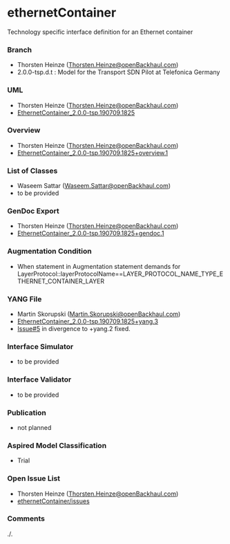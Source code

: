 # ethernetContainer
Technology specific interface definition for an Ethernet container 

### Branch
- Thorsten Heinze (Thorsten.Heinze@openBackhaul.com)
- 2.0.0-tsp.d.t : Model for the Transport SDN Pilot at Telefonica Germany

### UML
- Thorsten Heinze (Thorsten.Heinze@openBackhaul.com)
- [EthernetContainer_2.0.0-tsp.190709.1825](./EthernetContainer_2.0.0-tsp.190709.1825.zip)

### Overview 
- Thorsten Heinze (Thorsten.Heinze@openBackhaul.com)
- [EthernetContainer_2.0.0-tsp.190709.1825+overview.1](./EthernetContainer_2.0.0-tsp.190709.1825+overview.1.png)

### List of Classes
- Waseem Sattar (Waseem.Sattar@openBackhaul.com)
- to be provided

### GenDoc Export
- Thorsten Heinze (Thorsten.Heinze@openBackhaul.com)
- [EthernetContainer_2.0.0-tsp.190709.1825+gendoc.1](./EthernetContainer_2.0.0-tsp.190709.1825+gendoc.1.docx)

### Augmentation Condition 
- When statement in Augmentation statement demands for LayerProtocol::layerProtocolName==LAYER_PROTOCOL_NAME_TYPE_ETHERNET_CONTAINER_LAYER

### YANG File
- Martin Skorupski (Martin.Skorupski@openBackhaul.com)
- [EthernetContainer_2.0.0-tsp.190709.1825+yang.3](./EthernetContainer_2.0.0-tsp.190709.1825r+yang.3.zip)
- [Issue#5](../../issues/5) in divergence to +yang.2 fixed.

### Interface Simulator
- to be provided

### Interface Validator
- to be provided

### Publication
- not planned

### Aspired Model Classification
- Trial

### Open Issue List
- Thorsten Heinze (Thorsten.Heinze@openBackhaul.com)
- [ethernetContainer/issues](../../issues)

### Comments
./.
